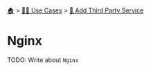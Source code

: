 <!--startTocHeader-->
[🏠](../../README.md) > [👷🏽 Use Cases](../README.md) > [🥉 Add Third Party Service](README.md)
# Nginx
<!--endTocHeader-->
TODO: Write about `Nginx`
<!--startTocSubTopic-->
<!--endTocSubTopic-->